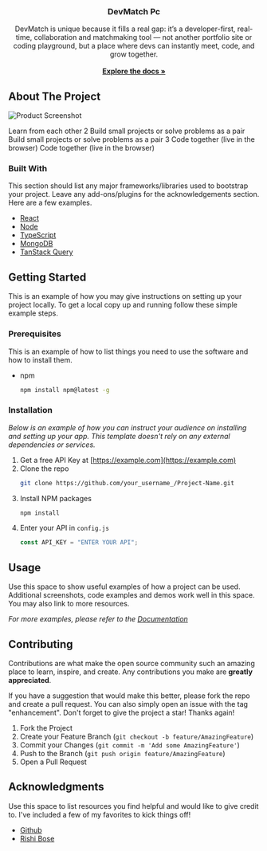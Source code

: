 
<br/>
<div align="center">

<h3 align="center">DevMatch Pc</h3>
<p align="center">
DevMatch is unique because it fills a real gap: it’s a developer-first, real-time, collaboration and matchmaking tool — not another portfolio site or coding playground, but a place where devs can instantly meet, code, and grow together.
<br/>
<br/>
<a href="https://github.com/RishiBose961/Dev-Match-Web"><strong>Explore the docs »</strong></a>

  


</p>
</div>

## About The Project

![Product Screenshot](https://firebasestorage.googleapis.com/v0/b/rishibose1901-f5ff6.appspot.com/o/Untitled%20design.png?alt=media&token=4f80058d-f2ea-4b65-a6cf-a0eae788013d)

Learn from each other
2
Build small projects or solve problems as a pair
Build small projects or solve problems as a pair
3
Code together (live in the browser)
Code together (live in the browser)
### Built With

This section should list any major frameworks/libraries used to bootstrap your project. Leave any add-ons/plugins for the acknowledgements section. Here are a few examples.

- [React](https://reactjs.org)
- [Node](https://nodejs.org/en)
- [TypeScript](https://www.typescriptlang.org/)
- [MongoDB](https://www.mongodb.com/try/download/community?msockid=0a6c41a7a61064fc250857a2a71665d6)
- [TanStack Query](https://tanstack.com/query/latest/docs/framework/react/overview)
## Getting Started

This is an example of how you may give instructions on setting up your project locally.
To get a local copy up and running follow these simple example steps.
### Prerequisites

This is an example of how to list things you need to use the software and how to install them.

- npm
  ```sh
  npm install npm@latest -g
  ```
### Installation

_Below is an example of how you can instruct your audience on installing and setting up your app. This template doesn't rely on any external dependencies or services._

1. Get a free API Key at [https://example.com](https://example.com)
2. Clone the repo
   ```sh
   git clone https://github.com/your_username_/Project-Name.git
   ```
3. Install NPM packages
   ```sh
   npm install
   ```
4. Enter your API in `config.js`
   ```js
   const API_KEY = "ENTER YOUR API";
   ```
## Usage

Use this space to show useful examples of how a project can be used. Additional screenshots, code examples and demos work well in this space. You may also link to more resources.

_For more examples, please refer to the [Documentation](https://example.com)_
## Contributing

Contributions are what make the open source community such an amazing place to learn, inspire, and create. Any contributions you make are **greatly appreciated**.

If you have a suggestion that would make this better, please fork the repo and create a pull request. You can also simply open an issue with the tag "enhancement".
Don't forget to give the project a star! Thanks again!

1. Fork the Project
2. Create your Feature Branch (`git checkout -b feature/AmazingFeature`)
3. Commit your Changes (`git commit -m 'Add some AmazingFeature'`)
4. Push to the Branch (`git push origin feature/AmazingFeature`)
5. Open a Pull Request
## Acknowledgments

Use this space to list resources you find helpful and would like to give credit to. I've included a few of my favorites to kick things off!


- [Github](https://github.com/RishiBose961)
- [Rishi Bose](https://rishibose.fun/)
